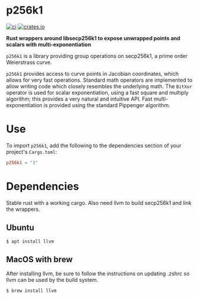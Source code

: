 # p256k1

[![ci](https://github.com/Trust-Machines/p256k1/actions/workflows/ci.yml/badge.svg)](https://github.com/Trust-Machines/p256k1/actions/workflows/ci.yml)
[![crates.io](https://img.shields.io/crates/v/p256k1.svg)](https://crates.io/crates/p256k1)

**Rust wrappers around libsecp256k1 to expose unwrapped points and scalars with multi-exponentiation**

`p256k1` is a library providing group operations on secp256k1, a prime order Weierstrass curve.

`p256k1` provides access to curve points in Jacobian coordinates, which allows for very fast operations.  Standard math operators are implemented to allow writing code which closely resembles the underlying math.  The `BitXor` operator is used for scalar exponentiation, using a fast square and multiply algorithm; this provides a very natural and intuitive API.  Fast multi-exponentiation is provided using the standard Pippenger algorithm.

# Use

To import `p256k1`, add the following to the dependencies section of
your project's `Cargo.toml`:
```toml
p256k1 = "1"
```

# Dependencies
Stable rust with a working cargo.  Also need llvm to build secp256k1 and link the wrappers.

## Ubuntu

```shell
$ apt install llvm
```

## MacOS with brew
After installing llvm, be sure to follow the instructions on updating .zshrc so llvm can be used by the build system.

```shell
$ brew install llvm
```
